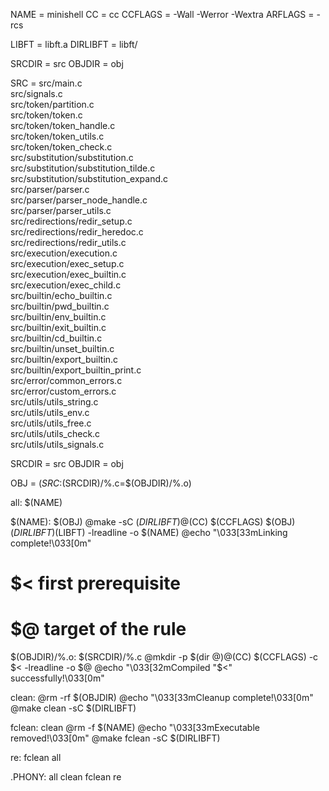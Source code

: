 NAME = 		minishell
CC = 		cc
CCFLAGS = 	-Wall -Werror -Wextra
ARFLAGS = 	-rcs

LIBFT = 	libft.a
DIRLIBFT = 	libft/

SRCDIR = 	src
OBJDIR =	obj

SRC = 		src/main.c \
			src/signals.c \
			src/token/partition.c \
			src/token/token.c \
			src/token/token_handle.c \
			src/token/token_utils.c \
			src/token/token_check.c\
			src/substitution/substitution.c \
			src/substitution/substitution_tilde.c \
			src/substitution/substitution_expand.c \
			src/parser/parser.c \
			src/parser/parser_node_handle.c \
			src/parser/parser_utils.c \
			src/redirections/redir_setup.c \
			src/redirections/redir_heredoc.c \
			src/redirections/redir_utils.c \
			src/execution/execution.c \
			src/execution/exec_setup.c \
			src/execution/exec_builtin.c \
			src/execution/exec_child.c \
			src/builtin/echo_builtin.c \
			src/builtin/pwd_builtin.c \
			src/builtin/env_builtin.c \
			src/builtin/exit_builtin.c \
			src/builtin/cd_builtin.c \
			src/builtin/unset_builtin.c \
			src/builtin/export_builtin.c \
			src/builtin/export_builtin_print.c \
			src/error/common_errors.c \
			src/error/custom_errors.c \
			src/utils/utils_string.c \
			src/utils/utils_env.c \
			src/utils/utils_free.c \
			src/utils/utils_check.c \
			src/utils/utils_signals.c

SRCDIR = 	src
OBJDIR =	obj

OBJ = 		$(SRC:$(SRCDIR)/%.c=$(OBJDIR)/%.o)

all: $(NAME)

$(NAME): $(OBJ)
	@make -sC $(DIRLIBFT)
	@$(CC) $(CCFLAGS) $(OBJ) $(DIRLIBFT)$(LIBFT) -lreadline -o $(NAME)
	@echo "\033[33mLinking complete!\033[0m"

# $< first prerequisite
# $@ target of the rule
$(OBJDIR)/%.o: $(SRCDIR)/%.c
	@mkdir -p $(dir $@)
	@$(CC) $(CCFLAGS) -c $< -lreadline -o $@
	@echo "\033[32mCompiled "$<" successfully!\033[0m"

clean:
	@rm -rf $(OBJDIR)
	@echo "\033[33mCleanup complete!\033[0m"
	@make clean -sC $(DIRLIBFT)

fclean: clean
	@rm -f $(NAME)
	@echo "\033[33mExecutable removed!\033[0m"
	@make fclean -sC $(DIRLIBFT)

re: fclean all

.PHONY: all clean fclean re
